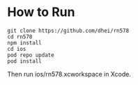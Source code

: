 # How to Run

```
git clone https://github.com/dhei/rn578
cd rn578
npm install
cd ios
pod repo update
pod install
```
Then run ios/rn578.xcworkspace in Xcode.
